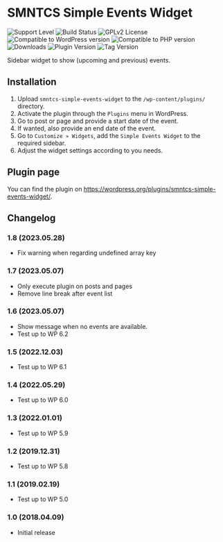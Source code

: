 # SMNTCS Simple Events Widget

![Support Level](https://img.shields.io/badge/support-active-green.svg)
![Build Status](https://github.com/nielslange/smntcs-simple-events-widget/actions/workflows/test.yml/badge.svg)
![GPLv2 License](https://img.shields.io/github/license/nielslange/smntcs-simple-events-widget.svg)
![Compatible to WordPress version](https://plugintests.com/plugins/smntcs-simple-events-widget/wp-badge.svg)
![Compatible to PHP version](https://plugintests.com/plugins/smntcs-simple-events-widget/php-badge.svg)
![Downloads](https://img.shields.io/wordpress/plugin/dt/smntcs-simple-events-widget.svg)
![Plugin Version](https://img.shields.io/wordpress/plugin/v/smntcs-simple-events-widget.svg)
![Tag Version](https://img.shields.io/github/tag/nielslange/smntcs-simple-events-widget.svg)

Sidebar widget to show (upcoming and previous) events.

## Installation

1. Upload `smntcs-simple-events-widget` to the `/wp-content/plugins/` directory.
2. Activate the plugin through the `Plugins` menu in WordPress.
3. Go to post or page and provide a start date of the event.
4. If wanted, also provide an end date of the event.
5. Go to `Customize » Widgets`, add the `Simple Events Widget` to the required sidebar.
6. Adjust the widget settings according to you needs.

## Plugin page

You can find the plugin on https://wordpress.org/plugins/smntcs-simple-events-widget/.

## Changelog

### 1.8 (2023.05.28)

-   Fix warning when regarding undefined array key

### 1.7 (2023.05.07)

-   Only execute plugin on posts and pages
-   Remove line break after event list

### 1.6 (2023.05.07)

-   Show message when no events are available.
-   Test up to WP 6.2

### 1.5 (2022.12.03)

-   Test up to WP 6.1

### 1.4 (2022.05.29)

-   Test up to WP 6.0

### 1.3 (2022.01.01)

-   Test up to WP 5.9

### 1.2 (2019.12.31)

-   Test up to WP 5.8

### 1.1 (2019.02.19)

-   Test up to WP 5.0

### 1.0 (2018.04.09)

-   Initial release
